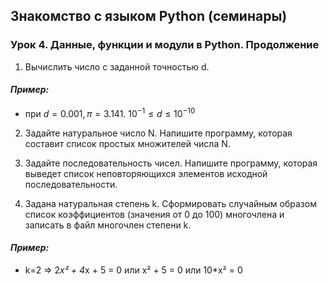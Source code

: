 ## Знакомство с языком Python (семинары)

### Урок 4. Данные, функции и модули в Python. Продолжение

1. Вычислить число c заданной точностью d.

#### *Пример:*
- при $d = 0.001, π = 3.141.$    $10^{-1} ≤ d ≤10^{-10}$

2. Задайте натуральное число N. Напишите программу, которая составит список простых множителей числа N.

3. Задайте последовательность чисел. Напишите программу, которая выведет список неповторяющихся элементов исходной последовательности.

4. Задана натуральная степень k. Сформировать случайным образом список коэффициентов (значения от 0 до 100) многочлена и записать в файл многочлен степени k.

#### *Пример:*
- k=2 => 2*x² + 4*x + 5 = 0 или x² + 5 = 0 или 10*x² = 0
